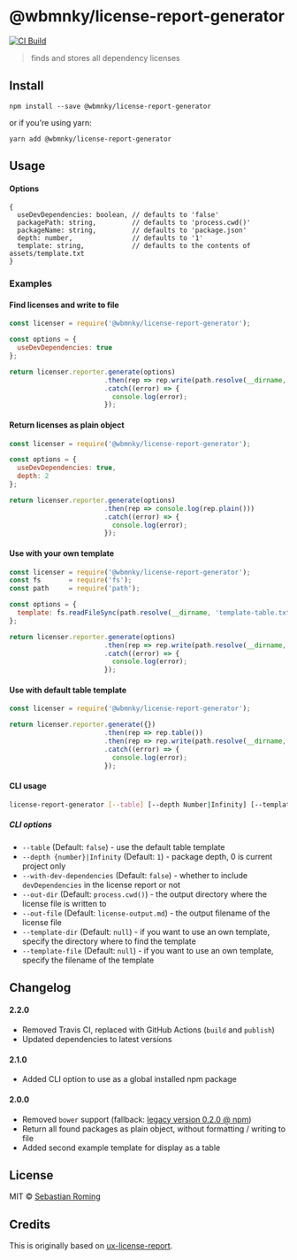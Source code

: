 # @wbmnky/license-report-generator 
[![CI Build](https://github.com/sebastianroming/license-report-generator/actions/workflows/build-package.yml/badge.svg)](https://github.com/sebastianroming/license-report-generator/actions/workflows/build-package.yml)

> finds and stores all dependency licenses

## Install
```
npm install --save @wbmnky/license-report-generator
```
or if you're using yarn:
```
yarn add @wbmnky/license-report-generator
```


## Usage

#### Options 
```
{
  useDevDependencies: boolean, // defaults to 'false'
  packagePath: string,         // defaults to 'process.cwd()'
  packageName: string,         // defaults to 'package.json'
  depth: number,               // defaults to '1'
  template: string,            // defaults to the contents of assets/template.txt
}
```

### Examples

#### Find licenses and write to file
```js
const licenser = require('@wbmnky/license-report-generator');

const options = { 
  useDevDependencies: true
};

return licenser.reporter.generate(options)
                        .then(rep => rep.write(path.resolve(__dirname, 'output.md')))
                        .catch((error) => {
                          console.log(error);
                        });
```

#### Return licenses as plain object
```js
const licenser = require('@wbmnky/license-report-generator');

const options = { 
  useDevDependencies: true,
  depth: 2
};

return licenser.reporter.generate(options)
                        .then(rep => console.log(rep.plain()))
                        .catch((error) => {
                          console.log(error);
                        });
```

#### Use with your own template
```js
const licenser = require('@wbmnky/license-report-generator');
const fs       = require('fs');
const path     = require('path');

const options = {
  template: fs.readFileSync(path.resolve(__dirname, 'template-table.txt'), 'utf8')
};

return licenser.reporter.generate(options)
                        .then(rep => rep.write(path.resolve(__dirname, 'output.md')))
                        .catch((error) => {
                          console.log(error);
                        });
```

#### Use with default table template
```js
const licenser = require('@wbmnky/license-report-generator');

return licenser.reporter.generate({})
                        .then(rep => rep.table())
                        .then(rep => rep.write(path.resolve(__dirname, 'output.md')))
                        .catch((error) => {
                          console.log(error);
                        });
```

#### CLI usage
```sh
license-report-generator [--table] [--depth Number|Infinity] [--template-dir path/to/templates/] [--template-file template.txt] [--out-dir path/to/output/] [--out-file license-output.md] 
```

##### CLI options
- `--table` (Default: `false`) - use the default table template
- `--depth {number}|Infinity` (Default: `1`) - package depth, 0 is current project only
- `--with-dev-dependencies` (Default: `false`) - whether to include `devDependencies` in the license report or not
- `--out-dir` (Default: `process.cwd()`) - the output directory where the license file is written to
- `--out-file` (Default: `license-output.md`) - the output filename of the license file
- `--template-dir` (Default: `null`) - if you want to use an own template, specify the directory where to find the template
- `--template-file` (Default: `null`) - if you want to use an own template, specify the filename of the template


## Changelog
#### 2.2.0
- Removed Travis CI, replaced with GitHub Actions (`build` and `publish`)
- Updated dependencies to latest versions

#### 2.1.0
- Added CLI option to use as a global installed npm package

#### 2.0.0
- Removed `bower` support (fallback: [legacy version 0.2.0 @ npm](https://npmjs.com/package/license-report-generator))
- Return all found packages as plain object, without formatting / writing to file 
- Added second example template for display as a table

## License

MIT © [Sebastian Roming](https://webmonkey.io)

## Credits
This is originally based on [ux-license-report](https://github.com/Banno/ux-license-report).
